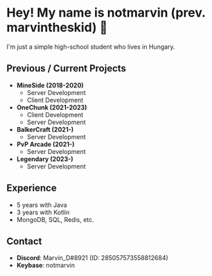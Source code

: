 # Hey! My name is notmarvin (prev. marvintheskid) 👋
I'm just a simple high-school student who lives in Hungary.

## Previous / Current Projects
* **MineSide (2018-2020)**
  * Server Development
  * Client Development
* **OneChunk (2021-2023)**
  * Client Development
  * Server Development
* **BalkerCraft (2021-)**
  * Server Development
* **PvP Arcade (2021-)**
  * Server Development
* **Legendary (2023-)**
  * Server Development

## Experience
* 5 years with Java
* 3 years with Kotlin
* MongoDB, SQL, Redis, etc.

## Contact
- **Discord**: Marvin_D#8921 (ID: 285057573558812684)
- **Keybase**: notmarvin
